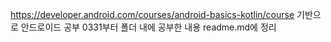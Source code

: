 https://developer.android.com/courses/android-basics-kotlin/course 기반으로 안드로이드 공부
0331부터 폴더 내에 공부한 내용  readme.md에 정리
